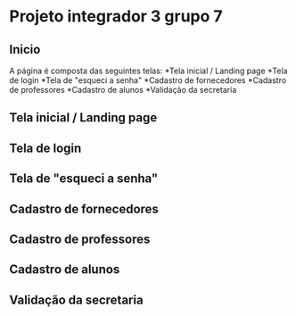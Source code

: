 # **Projeto integrador 3 grupo 7**

## Inicio

A página é composta das seguintes telas:
*Tela inicial / Landing page
*Tela de login
*Tela de "esqueci a senha"
*Cadastro de fornecedores
*Cadastro de professores
*Cadastro de alunos
*Validação da secretaria

## Tela inicial / Landing page


## Tela de login


## Tela de "esqueci a senha"


## Cadastro de fornecedores


## Cadastro de professores


## Cadastro de alunos


## Validação da secretaria